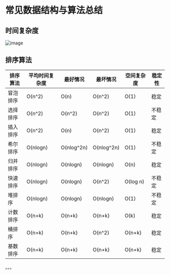 # 常见数据结构与算法总结

## 时间复杂度

![image](https://user-images.githubusercontent.com/18241650/111873059-805de100-89c9-11eb-9f93-71c3adfd97af.png)

## 排序算法

| 排序算法 | 平均时间复杂度 | 最好情况 | 最坏情况 | 空间复杂度 | 稳定性 |
| ----------- | ----------- | ----------- | ----------- | ----------- | ----------- |
| 冒泡排序 | O(n^2) | O(n) | O(n^2) | O(1) | 稳定 |
| 选择排序 | O(n^2) | O(n^2) | O(n^2) | O(1) | 不稳定 |
| 插入排序 | O(n^2) | O(n) | O(n^2) | O(1) | 稳定 |
| 希尔排序 | O(nlogn) | O(nlog^2n) | O(nlog^2n) | O(1) | 不稳定 |
| 归并排序 | O(nlogn) | O(nlogn) | O(nlogn) | O(n) | 稳定 |
| 快速排序 | O(nlogn) | O(nlogn) | O(n^2) | O(log n) | 不稳定 |
| 堆排序 | O(nlogn) | O(nlogn) | O(nlogn) | O(1) | 不稳定 |
| 计数排序 | O(n+k) | O(n+k) | O(n+k) | O(k) | 稳定 |
| 桶排序 | O(n+k) | O(n+k) | O(n^2) | O(n+k) | 稳定 |
| 基数排序 | O(n+k) | O(n+k) | O(n+k) | O(n+k) | 稳定 |

。。。
